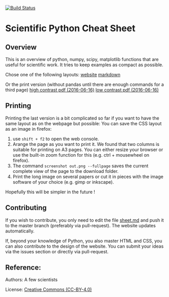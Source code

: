 [![Build Status](https://travis-ci.org/IPGP/scientific_python_cheat_sheet.svg?branch=master)](https://travis-ci.org/IPGP/scientific_python_cheat_sheet)

# Scientific Python Cheat Sheet

## Overview
This is an overview of python, numpy, scipy, matplotlib functions that are
useful for scientific work. It tries to keep examples as compact as possible.

Chose one of the following layouts:
[website](https://ipgp.github.io/scientific_python_cheat_sheet)
[markdown](sheet.md)

Or the print version (without pandas until there are enough commands for a
third page)
[high contrast pdf (2016-06-16)](print_version/high_contrast.pdf)
[low contrast pdf (2016-06-16)](print_version/low_contrast.pdf)

## Printing
Printing the last version is a bit complicated so far if you want to have the
same layout as on the webpage but possible: You can save the CSS layout as an
image in firefox: 

1. use `shift + f2` to open the web console. 
2. Arange the page as you want to print it. We found that two columns is
   suitable for printing on A3 pages. You can either resize your browser or use
   the built-in zoom function for this (e.g. ctrl + mousewheel on firefox).
3. The command `screenshot out.png --fullpage` saves the current complete view
   of the page to the download folder.
4. Print the long image on several papers or cut it in pieces with the image
   software of your choice (e.g. gimp or inkscape). 

Hopefully this will be simpler in the future !

## Contributing
If you wish to contribute, you only need to edit the file [sheet.md](sheet.md)
and push it to the master branch (preferably via pull-request). The website
updates automatically. 

If, beyond your knowledge of Python, you also master HTML and CSS, you can also
contribute to the design of the website. You can submit your ideas via the
issues section or directly via pull-request.

## Reference:
Authors: A few scientists

License: [Creative Commons (CC-BY-4.0)](LICENSE)
